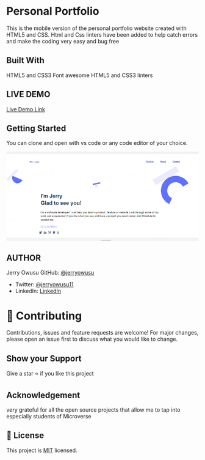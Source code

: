 # Personal Portfolio
This is the mobile version of the personal portfolio website created with HTML5 and CSS. Html and Css linters have been added to help catch errors and make the coding very easy and bug free

 ## Built With
HTML5 and CSS3
Font awesome
HTML5 and CSS3 linters

## LIVE DEMO
[Live Demo Link](https://livedemo.com)

## Getting Started
You can clone and open with vs code or any code editor of your choice.

![alt text](images/my-portfolio.png)

## AUTHOR
 Jerry Owusu
GitHub: [@jerryowusu](https://github.com/jerryowusu)
- Twitter: [@jerryowusu11](https://twitter.com/jerryowusu11)
- LinkedIn: [LinkedIn](https://linkedin.com/in/jeremiahowusu)

# 🤝 Contributing
Contributions, issues and feature requests are welcome! For major changes, please open an issue first to discuss what you would like to change.

## Show your Support
Give a star ⭐️ if you like this project

## Acknowledgement
very grateful for all the open source projects that allow me to tap into especially students of Microverse

## 📝 License
This project is [MIT](./MIT.md) licensed.



